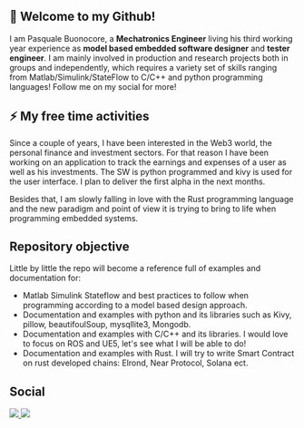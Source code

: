 ## 🚀 Welcome to my Github!

I am Pasquale Buonocore, a **Mechatronics Engineer** living his third working year experience as **model based embedded software designer** and **tester engineer**.
I am mainly involved in production and research projects both in groups and independently, which requires a variety set of skills ranging from Matlab/Simulink/StateFlow to C/C++ and python programming languages! Follow me on my social for more!

## :zap: My free time activities

Since a couple of years, I have been interested in the Web3 world, the personal finance and investment sectors. For that reason I have been working on an application to track the earnings and expenses of a user as well as his investments. The SW is python programmed and kivy is used for the user interface. I plan to deliver the first alpha in the next months.

Besides that, I am slowly falling in love with the Rust programming language and the new paradigm and point of view it is trying to bring to life when programming embedded systems.

## Repository objective

Little by little the repo will become a reference full of examples and documentation for:
- Matlab Simulink Stateflow and best practices to follow when programming according to a model based design approach.
- Documentation and examples with python and its libraries such as Kivy, pillow, beautifoulSoup, mysqllite3, Mongodb.
- Documentation and examples with C/C++ and its libraries. I would love to focus on ROS and UE5, let's see what I will be able to do!
- Documentation and examples with Rust. I will try to write Smart Contract on rust developed chains: Elrond, Near Protocol, Solana ect.

## Social
<div id="badges">
    <a href="https://pasqualebuonocore.wixsite.com/pasq">
    <img src="https://img.shields.io/badge/WEBSITE-green?style=for-the-badge"/>
  </a>
  
  <a href="https://www.linkedin.com/in/pasquale-buonocore-0a152515b/">
    <img src="https://img.shields.io/badge/LinkedIn-blue?style=for-the-badge"/>
  </a>
</div>

<img src="https://komarev.com/ghpvc/?username=Pasquale-Buonocore&style=flat-square&color=blue" alt=""/>
